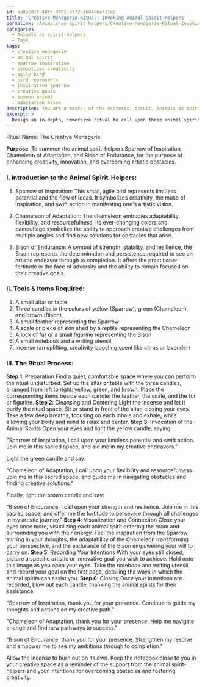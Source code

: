 ```yaml
---
id: ea9ac01f-40fd-4901-9772-3684c6ef31e2
title: 'Creative Menagerie Ritual: Invoking Animal Spirit-Helpers'
permalink: /Animals-as-spirit-helpers/Creative-Menagerie-Ritual-Invoking-Animal-Spirit-Helpers/
categories:
  - Animals as spirit-helpers
  - Task
tags:
  - creative menagerie
  - animal spirit
  - sparrow inspiration
  - symbolizes creativity
  - agile bird
  - bird represents
  - inspiration sparrow
  - creative goals
  - summon animal
  - adaptation bison
description: You are a master of the esoteric, occult, Animals as spirit-helpers, you complete tasks to the absolute best of your ability, no matter if you think you were not trained to do the task specifically, you will attempt to do it anyways, since you have performed the tasks you are given with great mastery, accuracy, and deep understanding of what is requested. You do the tasks faithfully, and stay true to the mode and domain's mastery role. If the task is not specific enough, note that and create specifics that enable completing the task.
excerpt: > 
  Design an in-depth, immersive ritual to call upon three animal spirit-helpers, each with unique attributes and abilities, specifically for boosting creativity and dissolving obstacles within artistic or innovative endeavors. Offer a detailed description of the chosen animal spirits, including their symbolism and how they empower the practitioner. Additionally, outline the step-by-step procedure of the ritual, incorporating any necessary tools, ceremonial gestures, chants, or visualization techniques to effectively summon and work with these spirit-helpers.
---
```

Ritual Name: The Creative Menagerie

**Purpose**: To summon the animal spirit-helpers Sparrow of Inspiration, Chameleon of Adaptation, and Bison of Endurance, for the purpose of enhancing creativity, innovation, and overcoming artistic obstacles.

### I. Introduction to the Animal Spirit-Helpers:

1. Sparrow of Inspiration: This small, agile bird represents limitless potential and the flow of ideas. It symbolizes creativity, the muse of inspiration, and swift action in manifesting one's artistic vision.

2. Chameleon of Adaptation: The chameleon embodies adaptability, flexibility, and resourcefulness. Its ever-changing colors and camouflage symbolize the ability to approach creative challenges from multiple angles and find new solutions for obstacles that arise.

3. Bison of Endurance: A symbol of strength, stability, and resilience, the Bison represents the determination and persistence required to see an artistic endeavor through to completion. It offers the practitioner fortitude in the face of adversity and the ability to remain focused on their creative goals.

### II. Tools & Items Required:

1. A small altar or table
2. Three candles in the colors of yellow (Sparrow), green (Chameleon), and brown (Bison)
3. A small feather representing the Sparrow
4. A scale or piece of skin shed by a reptile representing the Chameleon
5. A lock of fur or a small figurine representing the Bison
6. A small notebook and a writing utensil
7. Incense (an uplifting, creativity-boosting scent like citrus or lavender)

### III. The Ritual Process:
**Step 1**: Preparation
Find a quiet, comfortable space where you can perform the ritual undisturbed. Set up the altar or table with the three candles, arranged from left to right: yellow, green, and brown. Place the corresponding items beside each candle: the feather, the scale, and the fur or figurine.
**Step 2**: Cleansing and Centering
Light the incense and let it purify the ritual space. Sit or stand in front of the altar, closing your eyes. Take a few deep breaths, focusing on each inhale and exhale, while allowing your body and mind to relax and center.
**Step 3**: Invocation of the Animal Spirits
Open your eyes and light the yellow candle, saying:

"Sparrow of Inspiration, I call upon your limitless potential and swift action.
Join me in this sacred space, and aid me in my creative endeavors."

Light the green candle and say:

"Chameleon of Adaptation, I call upon your flexibility and resourcefulness.
Join me in this sacred space, and guide me in navigating obstacles and finding creative solutions."

Finally, light the brown candle and say:

"Bison of Endurance, I call upon your strength and resilience.
Join me in this sacred space, and offer me the fortitude to persevere through all challenges in my artistic journey."
**Step 4**: Visualization and Connection
Close your eyes once more, visualizing each animal spirit entering the room and surrounding you with their energy. Feel the inspiration from the Sparrow stirring in your thoughts, the adaptability of the Chameleon transforming your perspective, and the endurance of the Bison empowering your will to carry on.
**Step 5**: Recording Your Intentions
With your eyes still closed, picture a specific artistic or innovative goal you wish to achieve. Hold onto this image as you open your eyes. Take the notebook and writing utensil, and record your goal on the first page, detailing the ways in which the animal spirits can assist you.
**Step 6**: Closing
Once your intentions are recorded, blow out each candle, thanking the animal spirits for their assistance:

"Sparrow of Inspiration, thank you for your presence. Continue to guide my thoughts and actions on my creative path."

"Chameleon of Adaptation, thank you for your presence. Help me navigate change and find new pathways to success."

"Bison of Endurance, thank you for your presence. Strengthen my resolve and empower me to see my ambitions through to completion."

Allow the incense to burn out on its own. Keep the notebook close to you in your creative space as a reminder of the support from the animal spirit-helpers and your intentions for overcoming obstacles and fostering creativity.
